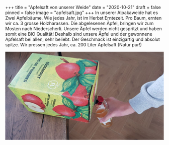 +++
title = "Apfelsaft von unserer Weide"
date = "2020-10-21"
draft = false
pinned = false
image = "apfelsaft.jpg"
+++
In unserer Alpakaweide hat es Zwei Apfelbäume. Wie jedes Jahr, ist im Herbst Erntezeit.
Pro Baum, ernten wir ca. 3 grosse Holzharassen. Die abgelesenen Äpfel, bringen wir zum Mosten nach Niederscherli. Unsere Äpfel werden nicht gespritzt und haben somit eine BIO Qualität! Deshalb sind unsere Äpfel
und der gewonnene Apfelsaft bei allen, sehr beliebt.
Der Geschmack ist einzigartig und absolut spitze.
Wir pressen jedes Jahr, ca. 200 Liter Apfelsaft (Natur pur!)

![](apfelsaft.jpg)